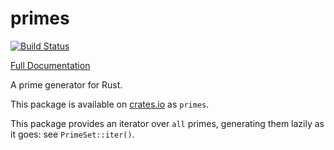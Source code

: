 primes
======

[![Build Status](https://travis-ci.org/wackywendell/primes.svg)](https://travis-ci.org/wackywendell/primes)

[Full Documentation](http://www.rust-ci.org/wackywendell/primes/doc/primes/)

A prime generator for Rust.

This package is available on [crates.io](git@github.com:wackywendell/primes.git) as `primes`.

This package provides an iterator over `all` primes, generating them lazily as it goes: see `PrimeSet::iter()`.
